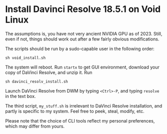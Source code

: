 # Install Davinci Resolve 18.5.1 on Void Linux

The assumptions is, you have not very ancient NVIDIA GPU as of 2023.  Still, even if not, things
should work out after a few fairly obvious modifications. 

The scripts should be run by a sudo-capable user in the following order:

```
sh void_install.sh
```

The system will reboot. Run `startx` to get GUI environment, download your copy of DaVinci Resolve,
and unzip it. Run

```
sh davinci_resolv_install.sh 
```

Launch DaVinci Resolve from DWM by typing `<Ctrl>-P`, and typing `resolve` in the text box.

The third script, `my_stuff.sh` is irrelevant to DaVinci Resolve installation, and partly is
specific to my system. Feel free to peek, steal, modify, etc.

Please note that the choice of CLI tools reflect my personal preferences, which may differ from
yours.
